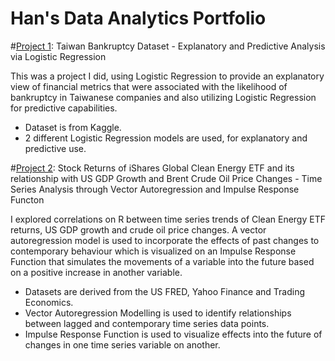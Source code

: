 # Han's Data Analytics Portfolio 

#[Project 1](https://github.com/HanThitNyiNyi/data-analytics/blob/Projects/Bankruptcy.ipynb): Taiwan Bankruptcy Dataset - Explanatory and Predictive Analysis via Logistic Regression 

This was a project I did, using Logistic Regression to provide an explanatory view of financial metrics that were associated with the likelihood of bankruptcy in Taiwanese companies and also utilizing Logistic Regression for predictive capabilities. 

* Dataset is from Kaggle.
* 2 different Logistic Regression models are used, for explanatory and predictive use. 


#[Project 2](https://github.com/HanThitNyiNyi/data-analytics/blob/Projects/r-project%20(2).ipynb): Stock Returns of iShares Global Clean Energy ETF and its relationship with US GDP Growth and Brent Crude Oil Price Changes - Time Series Analysis through Vector Autoregression and Impulse Response Functon

I explored correlations on R between time series trends of Clean Energy ETF returns, US GDP growth and crude oil price changes. A vector autoregression model is used to incorporate the effects of past changes to contemporary behaviour which is visualized on an Impulse Response Function that simulates the movements of a variable into the future based on a positive increase in another variable. 

* Datasets are derived from the US FRED, Yahoo Finance and Trading Economics.
* Vector Autoregression Modelling is used to identify relationships between lagged and contemporary time series data points. 
* Impulse Response Function is used to visualize effects into the future of changes in one time series variable on another. 
